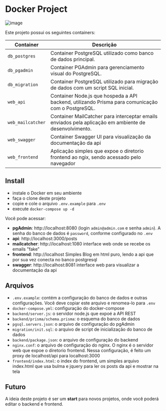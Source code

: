 # Docker Project

![image](https://github.com/danielschmitz/docker-project/assets/1509692/8722381a-533e-4fca-a16b-85b6ac53687f)

Este projeto possui os seguintes containers:

| Container         | Descrição                                                                                             |
| ----------------- | ----------------------------------------------------------------------------------------------------- |
| `db_postgres`     | Container PostgreSQL utilizado como banco de dados principal.                                         |
| `db_pgadmin`      | Container PGAdmin para gerenciamento visual do PostgreSQL.                                            |
| `db_migration`    | Container PostgreSQL utilizado para migração de dados com um script SQL inicial.                      |
| `web_api`         | Container Node.js que hospeda a API backend, utilizando Prisma para comunicação com o PostgreSQL.     |
| `web_mailcatcher` | Container MailCatcher para interceptar emails enviados pela aplicação em ambiente de desenvolvimento. |
| `web_swagger`     | Container Swagger UI para visualização da documentação da api                                         |
| `web_frontend`    | Aplicação simples que expoe o diretorio frontend ao ngix, sendo acessado pelo navegador               |

## Install

- instale o Docker em seu ambiente
- faça o clone deste projeto
- copie e cole o arquivo `.env.example` para `.env`
- execute `docker-compose up -d`

Você pode acessar:

- **pgAdmin**: http://localhost:8080 (login `admin@admin.com` e senha `admin`). A senha do banco de dados é `password`, conforme configurado no `.env`
- **api**: http://localhost:3000/posts
- **mailcatcher**: http://localhost:1080 interface web onde se recebe os emails "fake"
- **frontend**: http://localhost Simples Blog em html puro, lendo a api que por sua vez conecta no banco postgresql
- **swagger**: http://localhost:8081 interface web para visualizar a documentação da api

## Arquivos

- `.env.example`: contém a configuração do banco de dados e outras configurações. Você deve copiar este arquivo e renomea-lo para `.env`
- `docker-compose.yml`: configuração do docker-compose
- `backend/server.js`: o servidor node.js que expoé a API REST
- `backend/prisma/schema.prisma`: o esquema do banco de dados
- `pgsql.servers.json`: o arquivo de configuração do pgAdmin
- `migration/init.sql`: o arquivo de script de inicialização do banco de dados
- `backend/package.json`: o arquivo de configuração do backend
- `nginx.conf`: o arquivo de configuração do nginx. O nginx é o servidor web que expoe o diretorio frontend. Nessa configuração, é feito um proxy de localhost/api para localhost:3000
- `frontend/index.html`: o index do frontend, um simples arquivo index.html que usa bulma e jquery para ler os posts da api e mostrar na tela

## Futuro

A ideia deste projeto é ser um **start** para novos projetos, onde você poderá editar o backend e frontend.
